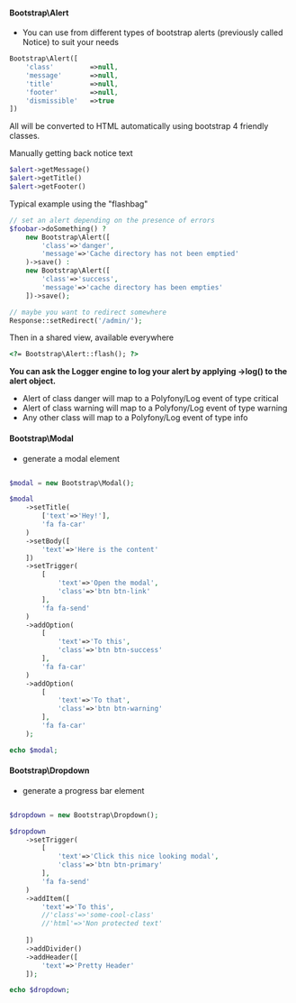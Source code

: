 #### Bootstrap\Alert

* You can use from different types of bootstrap alerts (previously called Notice) to suit your needs

```php
Bootstrap\Alert([
	'class'			=>null,
	'message'		=>null,
	'title'			=>null,
	'footer'		=>null,
	'dismissible'	=>true
])
```
All will be converted to HTML automatically using bootstrap 4 friendly classes.

Manually getting back notice text
```php
$alert->getMessage()
$alert->getTitle()
$alert->getFooter()
```

Typical example using the "flashbag"

```php
// set an alert depending on the presence of errors
$foobar->doSomething() ? 
	new Bootstrap\Alert([
		'class'=>'danger',
		'message'=>'Cache directory has not been emptied'
	)->save() :
	new Bootstrap\Alert([
		'class'=>'success',
		'message'=>'cache directory has been empties'
	])->save();

// maybe you want to redirect somewhere
Response::setRedirect('/admin/');

```

Then in a shared view, available everywhere

```html
<?= Bootstrap\Alert::flash(); ?>
```

**You can ask the Logger engine to log your alert by applying ->log() to the alert object.**
* Alert of class danger will map to a Polyfony/Log event of type critical
* Alert of class warning will map to a Polyfony/Log event of type warning
* Any other class will map to a Polyfony/Log event of type info

#### Bootstrap\Modal

* generate a modal element
```php

$modal = new Bootstrap\Modal();

$modal
	->setTitle(
		['text'=>'Hey!'],
		'fa fa-car'
	)
	->setBody([
		'text'=>'Here is the content'
	])
	->setTrigger(
		[
			'text'=>'Open the modal',
			'class'=>'btn btn-link'
		],
		'fa fa-send'
	)
	->addOption(
		[
			'text'=>'To this',
			'class'=>'btn btn-success'
		],
		'fa fa-car'
	)
	->addOption(
		[
			'text'=>'To that',
			'class'=>'btn btn-warning'
		],
		'fa fa-car'
	);

echo $modal;

```

#### Bootstrap\Dropdown

* generate a progress bar element
```php

$dropdown = new Bootstrap\Dropdown();

$dropdown
	->setTrigger(
		[
			'text'=>'Click this nice looking modal',
			'class'=>'btn btn-primary'
		],
		'fa fa-send'
	)
	->addItem([
		'text'=>'To this',
		//'class'=>'some-cool-class'
		//'html'=>'Non protected text'
		
	])
	->addDivider()
	->addHeader([
		'text'=>'Pretty Header'
	]);

echo $dropdown;

```

